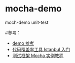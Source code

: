 # mocha-demo

moch-demo unit-test

#参考：

- [demo 参考](git@github.com:wangding/unit-test.git)
- [代码覆盖率工具 Istanbul 入门](http://www.ruanyifeng.com/blog/2015/06/istanbul.html)
- [测试框架 Mocha 实例教程](https://www.ruanyifeng.com/blog/2015/12/a-mocha-tutorial-of-examples.html)
